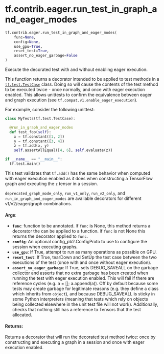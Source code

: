 <div itemscope itemtype="http://developers.google.com/ReferenceObject">
<meta itemprop="name" content="tf.contrib.eager.run_test_in_graph_and_eager_modes" />
<meta itemprop="path" content="Stable" />
</div>

# tf.contrib.eager.run_test_in_graph_and_eager_modes

``` python
tf.contrib.eager.run_test_in_graph_and_eager_modes(
    func=None,
    config=None,
    use_gpu=True,
    reset_test=True,
    assert_no_eager_garbage=False
)
```

Execute the decorated test with and without enabling eager execution.

This function returns a decorator intended to be applied to test methods in
a <a href="../../../tf/test/TestCase.md"><code>tf.test.TestCase</code></a> class. Doing so will cause the contents of the test
method to be executed twice - once normally, and once with eager execution
enabled. This allows unittests to confirm the equivalence between eager
and graph execution (see `tf.compat.v1.enable_eager_execution`).

For example, consider the following unittest:

```python
class MyTests(tf.test.TestCase):

  @run_in_graph_and_eager_modes
  def test_foo(self):
    x = tf.constant([1, 2])
    y = tf.constant([3, 4])
    z = tf.add(x, y)
    self.assertAllEqual([4, 6], self.evaluate(z))

if __name__ == "__main__":
  tf.test.main()
```

This test validates that `tf.add()` has the same behavior when computed with
eager execution enabled as it does when constructing a TensorFlow graph and
executing the `z` tensor in a session.

`deprecated_graph_mode_only`, `run_v1_only`, `run_v2_only`, and
`run_in_graph_and_eager_modes` are available decorators for different
v1/v2/eager/graph combinations.


#### Args:

* <b>`func`</b>: function to be annotated. If `func` is None, this method returns a
    decorator the can be applied to a function. If `func` is not None this
    returns the decorator applied to `func`.
* <b>`config`</b>: An optional config_pb2.ConfigProto to use to configure the session
    when executing graphs.
* <b>`use_gpu`</b>: If True, attempt to run as many operations as possible on GPU.
* <b>`reset_test`</b>: If True, tearDown and SetUp the test case between the two
    executions of the test (once with and once without eager execution).
* <b>`assert_no_eager_garbage`</b>: If True, sets DEBUG_SAVEALL on the garbage
    collector and asserts that no extra garbage has been created when running
    the test with eager execution enabled. This will fail if there are
    reference cycles (e.g. a = []; a.append(a)). Off by default because some
    tests may create garbage for legitimate reasons (e.g. they define a class
    which inherits from `object`), and because DEBUG_SAVEALL is sticky in some
    Python interpreters (meaning that tests which rely on objects being
    collected elsewhere in the unit test file will not work). Additionally,
    checks that nothing still has a reference to Tensors that the test
    allocated.


#### Returns:

Returns a decorator that will run the decorated test method twice:
once by constructing and executing a graph in a session and once with
eager execution enabled.